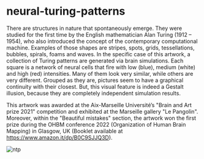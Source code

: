 # neural-turing-patterns
 
There are structures in nature that spontaneously emerge. They were studied for the first time by the
English mathematician Alan Turing (1912 – 1954), who also introduced the concept of the contemporary
computational machine. Examples of those shapes are stripes, spots, grids, tessellations, bubbles, spirals,
foams and waves. In the specific case of this artwork, a collection of Turing patterns are generated via brain
simulations. Each square is a network of neural cells that fire with low (blue), medium (white) and high (red)
intensities. Many of them look very similar, while others are very different. Grouped as they are, pictures
seem to have a graphical continuity with their closest. But, this visual feature is indeed a Gestalt illusion,
because they are completely independent simulation results.

This artwork was awarded at the Aix-Marseille Université’s "Brain and Art prize 2021" competition and
exhibited at the Marseille gallery "Le Pangolin". Moreover, within the "Beautiful mistakes" section, the
artwork won the first prize during the OHBM conference 2022 (Organization of Human Brain Mapping) in
Glasgow, UK (Booklet available at https://www.amazon.it/dp/B0C9SJJQ3D).

![ntp](./image/NTP.jpg)
